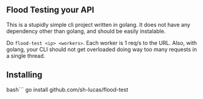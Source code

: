 ## Flood Testing your API
This is a stupidly simple cli project written in golang.
It does not have any dependency other than golang, and should be easily instalable.

Do `flood-test <ip> <workers>`. Each worker is 1 req/s to the URL.
Also, with golang, your CLI should not get overloaded doing way too many requests in a single thread.

## Installing
bash```
go install github.com/sh-lucas/flood-test
```